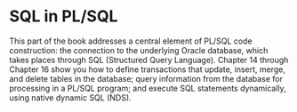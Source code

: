 # **SQL in PL/SQL**

This part of the book addresses a central element of PL/SQL code construction: the connection to the underlying Oracle database, which takes places through SQL (Structured Query Language). Chapter 14 through Chapter 16 show you how to define transactions that update, insert, merge, and delete tables in the database; query information from the database for processing in a PL/SQL program; and execute SQL statements dynamically, using native dynamic SQL (NDS).

